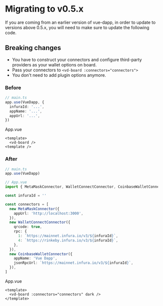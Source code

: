 # Migrating to v0.5.x

If you are coming from an earlier version of vue-dapp, in order to update to versions above 0.5.x, you will need to make sure to update the following code.

## Breaking changes

- You have to construct your connectors and configure third-party providers as your wallet options on board.
- Pass your connectors to `<vd-board :connectors="connectors">`
- You don't need to add plugin options anymore.

### Before

```ts
// main.ts
app.use(VueDapp, {
  infuraId: '...',
  appName: '...',
  appUrl: '...',
})
```

App.vue
```vue
<template>
  <vd-board />
<template />
```

### After

```ts
// main.ts
app.use(VueDapp)

// App.vue
import { MetaMaskConnector, WalletConnectConnector, CoinbaseWalletConnector } from 'vue-dapp'

const infuraId = ''

const connectors = [
  new MetaMaskConnector({
    appUrl: 'http://localhost:3000',
  }),
  new WalletConnectConnector({
    qrcode: true,
    rpc: {
      1: `https://mainnet.infura.io/v3/${infuraId}`,
      4: `https://rinkeby.infura.io/v3/${infuraId}`,
    },
  }),
  new CoinbaseWalletConnector({
    appName: 'Vue Dapp',
    jsonRpcUrl: `https://mainnet.infura.io/v3/${infuraId}`,
  }),
]
```

App.vue

```vue
<template>
  <vd-board :connectors="connectors" dark />
</template>
```